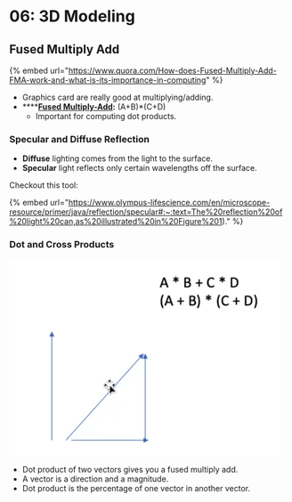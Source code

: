 # 06: 3D Modeling

## Fused Multiply Add

{% embed url="https://www.quora.com/How-does-Fused-Multiply-Add-FMA-work-and-what-is-its-importance-in-computing" %}

* Graphics card are really good at multiplying/adding.
* ****[**Fused Multiply-Add**](https://www.quora.com/How-does-Fused-Multiply-Add-FMA-work-and-what-is-its-importance-in-computing)**:** (A+B)\*(C+D)
  * Important for computing dot products.

### Specular and Diffuse Reflection

* **Diffuse** lighting comes from the light to the surface.
* **Specular** light reflects only certain wavelengths off the surface.

Checkout this tool:

{% embed url="https://www.olympus-lifescience.com/en/microscope-resource/primer/java/reflection/specular#:~:text=The%20reflection%20of%20light%20can,as%20illustrated%20in%20Figure%201)." %}

### Dot and Cross Products

![](<../../../.gitbook/assets/image (659).png>)

* Dot product of two vectors gives you a fused multiply add.
* A vector is a direction and a magnitude.
* Dot product is the percentage of one vector in another vector.

###
